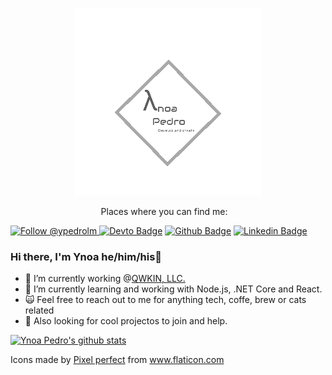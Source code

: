 </p>
<p align='center'>
  <img src="./logo/logo.png" width="300" height="300">
</p>
<p align='center'>
<a> Places where you can find me: </a>&nbsp;&nbsp;
  
<a href="https://twitter.com/intent/follow?screen_name=ypedrolm"><img src="https://img.shields.io/twitter/follow/ypedrolm.svg?label=Follow%20@ypedrolm" alt="Follow @ypedrolm"></img>
[![Devto Badge](https://img.shields.io/badge/-ypedroo-black?style=flat-square&logo=Dev.to&logoColor=white&link=https://dev.to/ypedroo/)](https://dev.to/ypedroo/)
[![Github Badge](https://img.shields.io/github/followers/ypedroo?style=social)](https://github.com/ypedroo/)
[![Linkedin Badge](https://img.shields.io/badge/-LinkedIn-blue?style=flat-square&logo=Linkedin&logoColor=white&link=https://www.linkedin.com/in/ynoapedro)](https://www.linkedin.com/in/ynoapedro)

### Hi there, I'm Ynoa he/him/his:panda_face:

- 🔭 I’m currently working @[QWKIN, LLC.](https://qwkin.com/)
- 🌱 I’m currently learning and working with Node.js, .NET Core and React.
- :scream_cat: Feel free to reach out to me for anything tech, coffe, brew or cats related 
- :dancers: Also looking for cool projectos to join and help.

[![Ynoa Pedro's github stats](https://github-readme-stats.vercel.app/api?username=ypedroo)](https://github.com/anuraghazra/github-readme-stats)

Icons made by <a href="https://www.flaticon.com/authors/pixel-perfect" title="Pixel perfect">Pixel perfect</a> from <a href="https://www.flaticon.com/" title="Flaticon"> www.flaticon.com</a>
